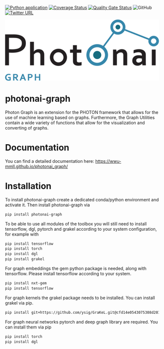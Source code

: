 [![Python application](https://github.com/wwu-mmll/photonai_graph/actions/workflows/lintandtest.yml/badge.svg)](https://github.com/wwu-mmll/photonai_graph/actions/workflows/lintandtest.yml)
[![Coverage Status](https://coveralls.io/repos/github/wwu-mmll/photonai_graph/badge.svg?branch=master)](https://coveralls.io/github/wwu-mmll/photonai_graph?branch=master)
[![Quality Gate Status](https://sonarcloud.io/api/project_badges/measure?project=wwu-mmll_photonai_graph&metric=alert_status)](https://sonarcloud.io/summary/new_code?id=wwu-mmll_photonai_graph)
![GitHub](https://img.shields.io/github/license/wwu-mmll/photonai_graph)
[![Twitter URL](https://img.shields.io/twitter/url?style=social&url=https%3A%2F%2Ftwitter.com%2Fwwu_mmll)](https://twitter.com/wwu_mmll)

![PHOTONAI Graph](https://raw.githubusercontent.com/wwu-mmll/photonai_graph/master/documentation/docs/assets/img/photonai-02.png)

# photonai-graph

Photon Graph is an extension for the PHOTON framework that allows for the use of machine learning based on graphs. Furthermore, the Graph Utilities contain a wide variety of functions that allow for the visualization and converting of graphs.

# Documentation

You can find a detailed documentation here: <https://wwu-mmll.github.io/photonai_graph/>

# Installation

To install photonai-graph create a dedicated conda/python environment and activate it. Then install photonai-graph via

```bash
pip install photonai-graph
```

To be able to use all modules of the toolbox you will still need to install tensorflow, dgl, pytorch and grakel according to your system configuration, for example with

```bash
pip install tensorflow
pip install torch
pip install dgl
pip install grakel
```

For graph embeddings the gem python package is needed, along with tensorflow. Please install tensorflow according to your system.

```bash
pip install nxt-gem
pip install tensorflow
```

For graph kernels the grakel package needs to be installed. You can install grakel via pip.

```bash
pip install git+https://github.com/ysig/GraKeL.git@cfd14e0543075308d201327ac778a48643f81095'
```

For graph neural networks pytorch and deep graph library are required. You can install them via pip

```bash
pip install torch
pip install dgl
```

